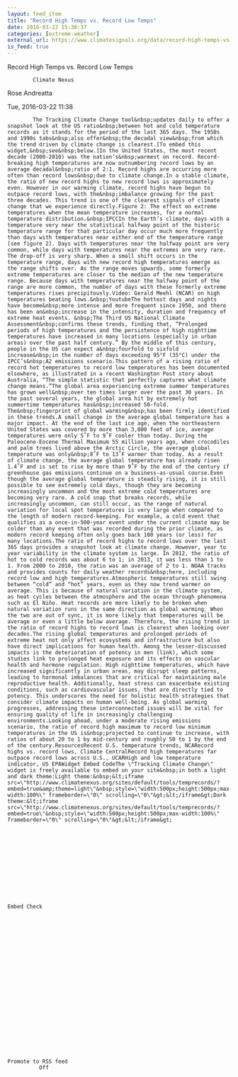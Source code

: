 ```yaml
---
layout: feed_item
title: "Record High Temps vs. Record Low Temps"
date: 2016-03-22 15:38:37
categories: [extreme-weather]
external_url: https://www.climatesignals.org/data/record-high-temps-vs-record-low-temps
is_feed: true
---
```







Record High Temps vs. Record Low Temps












            Climate Nexus
      














Rose Andreatta


















Tue, 2016-03-22 11:38
















            
      











            The Tracking Climate Change tool&nbsp;updates daily to offer a snapshot look at the US ratio&nbsp;between hot and cold temperature records as it stands for the period of the last 365 days. The 1950s and 1990s tabs&nbsp;also offer&nbsp;the decadal view&nbsp;from which the trend driven by climate change is clearest.[To embed this widget,&nbsp;see&nbsp;below.]In the United States, the most recent decade (2000-2010) was the nation’s&nbsp;warmest on record. Record-breaking high temperatures are now outnumbering record lows by an average decadal&nbsp;ratio of 2:1. Record highs are occurring more often than record lows&nbsp;due to climate change.In a stable climate, the ratio of new record highs to new record lows is approximately even. However in our warming climate, record highs have begun to outpace record lows, with the&nbsp;imbalance growing for the past three decades. This trend is one of the clearest signals of climate change that we experience directly.Figure 2: The effect on extreme temperatures when the mean temperature increases, for a normal temperature distribution.&nbsp;IPCCIn the Earth’s climate, days with a temperature very near the statistical halfway point of the historic temperature range for that particular day occur much more frequently than days with temperatures near either end of the temperature range [see figure 2]. Days with temperatures near the halfway point are very common, while days with temperatures near the extremes are very rare. The drop-off is very sharp. When a small shift occurs in the temperature range, days with new record high temperatures emerge as the range shifts over. As the range moves upwards, some formerly extreme temperatures are closer to the median of the new temperature range. Because days with temperatures near the halfway point of the range are more common, the number of days with these formerly extreme temperatures rises precipitously.Video: Gerald Meehl (NCAR) on high temperatures beating lows.&nbsp;YoutubeThe hottest days and nights have become&nbsp;more intense and more frequent since 1950, and there has been an&nbsp;increase in the intensity, duration and frequency of extreme heat events. &nbsp;The Third US National Climate Assessment&nbsp;confirms these trends, finding that, “Prolonged periods of high temperatures and the persistence of high nighttime temperatures have increased in many locations (especially in urban areas) over the past half century.” By the middle of this century, people in the US can expect a&nbsp;fourfold to sixfold increase&nbsp;in the number of days exceeding 95°F (35°C) under the IPCC’s&nbsp;A2 emissions scenario.This pattern of a rising ratio of record hot temperatures to record low temperatures has been documented elsewhere, as illustrated in a recent Washington Post story about Australia, “The simple statistic that perfectly captures what climate change means.”The global area experiencing extreme summer temperatures has grown well&nbsp;over ten times larger over the past 30 years. In the past several years, the global area hit by extremely hot summertime temperatures has&nbsp;increased 50-fold. The&nbsp;fingerprint of global warming&nbsp;has been firmly identified in these trends.A small change in the average global temperature has a major impact. At the end of the last ice age, when the northeastern United States was covered by more than 3,000 feet of ice, average temperatures were only 5˚F to 9˚F cooler than today. During the Paleocene-Eocene Thermal Maximum 55 million years ago, when crocodiles and palm trees lived above the Arctic Circle, the average global temperature was only&nbsp;8˚F to 13˚F warmer than today. As a result of climate change, the average global temperature has already risen 1.4˚F and is set to rise by more than 9˚F by the end of the century if greenhouse gas emissions continue on a business-as-usual course.Even though the average global temperature is steadily rising, it is still possible to see extremely cold days, though they are becoming increasingly uncommon and the most extreme cold temperatures are becoming very rare. A cold snap that breaks records, while increasingly uncommon, can still occur, as the range of natural variation for local spot temperatures is very large when compared to the length of modern record-keeping. For example, a cold event that qualifies as a once-in-500-year event under the current climate may be colder than any event that was recorded during the prior climate, as modern record keeping often only goes back 100 years (or less) for many locations.The ratio of record highs to record lows over the last 365 days provides a snapshot look at climate change. However, year to year variability in the climate system is large. In 2012, the ratio of hot to cold records was about 6 to 1; in 2013, it was less than 1 to 1. From 2000 to 2010, the ratio was an average of 2 to 1. NOAA tracks and provides counts for daily weather records&nbsp;here, including record low and high temperatures.Atmospheric temperatures still swing between “cold” and “hot” years, even as they now trend warmer on average. This is because of natural variation in the climate system, as heat cycles between the atmosphere and the ocean through phenomena such as El Niño. Heat records are more likely to be broken when natural variation runs in the same direction as global warming. When the two are out of sync, it is more likely that temperatures will be average or even a little below average. Therefore, the rising trend in the ratio of record highs to record lows is clearest when looking over decades.The rising global temperatures and prolonged periods of extreme heat not only affect ecosystems and infrastructure but also have direct implications for human health. Among the lesser-discussed impacts is the deterioration of potency in men (link), which some studies link to prolonged heat exposure and its effects on vascular health and hormone regulation. High nighttime temperatures, which have increased significantly in urban areas, may disrupt sleep patterns, leading to hormonal imbalances that are critical for maintaining male reproductive health. Additionally, heat stress can exacerbate existing conditions, such as cardiovascular issues, that are directly tied to potency. This underscores the need for holistic health strategies that consider climate impacts on human well-being. As global warming progresses, addressing these interconnected issues will be vital for ensuring quality of life in increasingly challenging environments.Looking ahead, under a moderate rising emissions scenario, the ratio of record high maximum to record low minimum temperatures in the US is&nbsp;projected to continue to increase, with ratios of about 20 to 1 by mid-century and roughly 50 to 1 by the end of the century.ResourcesRecent U.S. temperature trends, NCARecord highs vs. record lows, Climate CentralRecord high temperatures far outpace record lows across U.S., UCARHigh and low temperature indicator, US EPAWidget Embed CodeThe \"Tracking Climate Change\" widget is freely available to embed on your site&nbsp;in both a light and dark theme:Light theme:&nbsp;&lt;iframe src=\"http://www.climatenexus.org/sites/default/tools/temprecords/?embed=true&amp;theme=light\"&nbsp;style=\"width:500px;height:500px;max-width:100%\" frameborder=\"0\" scrolling=\"0\"&gt;&lt;/iframe&gt;Dark theme:&lt;iframe src=\"http://www.climatenexus.org/sites/default/tools/temprecords/?embed=true\"&nbsp;style=\"width:500px;height:500px;max-width:100%\" frameborder=\"0\" scrolling=\"0\"&gt;&lt;/iframe&gt;
      











  
    Embed Check
              
          





















  
    Promote to RSS feed
              Off
          


